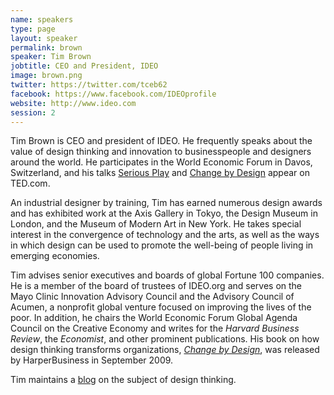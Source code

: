 ```yaml
---
name: speakers
type: page
layout: speaker
permalink: brown
speaker: Tim Brown
jobtitle: CEO and President, IDEO
image: brown.png
twitter: https://twitter.com/tceb62
facebook: https://www.facebook.com/IDEOprofile
website: http://www.ideo.com
session: 2
---
```

Tim Brown is CEO and president of IDEO. He frequently speaks about the value of design thinking and innovation to businesspeople and designers around the world. He participates in the World Economic Forum in Davos, Switzerland, and his talks <a href="http://www.ted.com/talks/tim_brown_on_creativity_and_play.html" target="_blank">Serious Play</a> and <a href="http://www.ted.com/talks/tim_brown_urges_designers_to_think_big.html" target="_blank">Change by Design</a> appear on TED.com.

An industrial designer by training, Tim has earned numerous design awards and has exhibited work at the Axis Gallery in Tokyo, the Design Museum in London, and the Museum of Modern Art in New York. He takes special interest in the convergence of technology and the arts, as well as the ways in which design can be used to promote the well-being of people living in emerging economies.

Tim advises senior executives and boards of global Fortune 100 companies. He is a member of the board of trustees of IDEO.org and serves on the Mayo Clinic Innovation Advisory Council and the Advisory Council of Acumen, a nonprofit global venture focused on improving the lives of the poor. In addition, he chairs the World Economic Forum Global Agenda Council on the Creative Economy and writes for the <em>Harvard Business Review</em>, the <em>Economist</em>, and other prominent publications. His book on how design thinking transforms organizations, <a href="http://www.ideo.com/by-ideo/change-by-design/" target="_blank"><em>Change by Design</em></a>, was released by HarperBusiness in September 2009.

Tim maintains a <a href="http://designthinking.ideo.com/" target="_blank">blog</a> on the subject of design thinking.